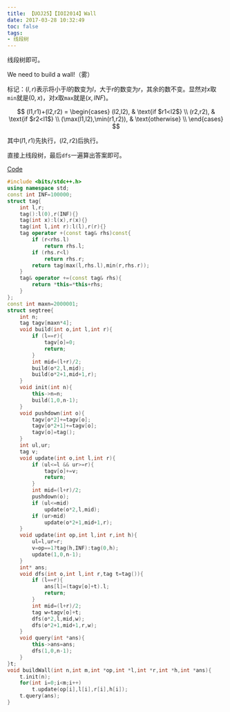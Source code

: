 ```yaml
---
title: 【UOJ25】【IOI2014】Wall
date: 2017-03-28 10:32:49
toc: false
tags:
- 线段树
---
```

线段树即可。

<!-- more -->

We need to build a wall!（雾）

标记：$(l,r)$表示将小于$l$的数变为$l$，大于$r$的数变为$r$，其余的数不变。显然对$x$取`min`就是$(0,x)$，对$x$取`max`就是$(x,INF)$。

$$
(l1,r1)+(l2,r2) =
\begin{cases}
(l2,l2), & \text{if $r1<l2$} \\
(r2,r2), & \text{if $r2<l1$}  \\
(\max(l1,l2),\min(r1,r2)), & \text{otherwise} \\
\end{cases}
$$

其中$(l1,r1)$先执行，$(l2,r2)$后执行。

直接上线段树，最后`dfs`一遍算出答案即可。

[Code](https://github.com/q234rty/OJ-Codes/blob/master/UOJ/25.cpp)

```cpp
#include <bits/stdc++.h>
using namespace std;
const int INF=100000;
struct tag{
	int l,r;
	tag():l(0),r(INF){}
	tag(int x):l(x),r(x){}
	tag(int l,int r):l(l),r(r){}
	tag operator +(const tag& rhs)const{
		if (r<rhs.l)
			return rhs.l;
		if (rhs.r<l)
			return rhs.r;
		return tag(max(l,rhs.l),min(r,rhs.r));
	}
	tag& operator +=(const tag& rhs){
		return *this=*this+rhs;
	}
};
const int maxn=2000001;
struct segtree{
	int n;
	tag tagv[maxn*4];
	void build(int o,int l,int r){
		if (l==r){
			tagv[o]=0;
			return;
		}
		int mid=(l+r)/2;
		build(o*2,l,mid);
		build(o*2+1,mid+1,r);
	}
	void init(int n){
		this->n=n;
		build(1,0,n-1);
	}
	void pushdown(int o){
		tagv[o*2]+=tagv[o];
		tagv[o*2+1]+=tagv[o];
		tagv[o]=tag();
	}
	int ul,ur;
	tag v;
	void update(int o,int l,int r){
		if (ul<=l && ur>=r){
			tagv[o]+=v;
			return;
		}
		int mid=(l+r)/2;
		pushdown(o);
		if (ul<=mid)
			update(o*2,l,mid);
		if (ur>mid)
			update(o*2+1,mid+1,r);
	}
	void update(int op,int l,int r,int h){
		ul=l,ur=r;
		v=op==1?tag(h,INF):tag(0,h);
		update(1,0,n-1);
	}
	int* ans;
	void dfs(int o,int l,int r,tag t=tag()){
		if (l==r){
			ans[l]=(tagv[o]+t).l;
			return;
		}
		int mid=(l+r)/2;
		tag w=tagv[o]+t;
		dfs(o*2,l,mid,w);
		dfs(o*2+1,mid+1,r,w);
	}
	void query(int *ans){
		this->ans=ans;
		dfs(1,0,n-1);
	}
}t;
void buildWall(int n,int m,int *op,int *l,int *r,int *h,int *ans){
	t.init(n);
	for(int i=0;i<m;i++)
		t.update(op[i],l[i],r[i],h[i]);
	t.query(ans);
}
```



